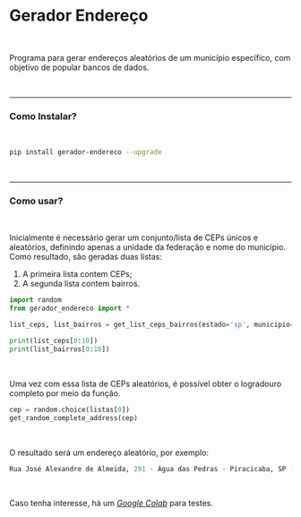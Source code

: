 # Gerador Endereço

<br>

Programa para gerar endereços aleatórios de um município específico, com objetivo de popular bancos de dados.

<br>

----

### Como Instalar?

<br>

```bash
pip install gerador-endereco --upgrade
```

<br>

----

### Como usar?

<br>

Inicialmente é necessário gerar um conjunto/lista de CEPs únicos e aleatórios, definindo apenas a unidade da federação e nome do município. Como resultado, são geradas duas listas:

1. A primeira lista contem CEPs;
2. A segunda lista contem bairros.

```python
import random
from gerador_endereco import *

list_ceps, list_bairros = get_list_ceps_bairros(estado='sp', municipio='piracicaba')

print(list_ceps[0:10])
print(list_bairros[0:10])
```

<br>

Uma vez com essa lista de CEPs aleatórios, é possível obter o logradouro completo por meio da função.

```python
cep = random.choice(listas[0])
get_random_complete_address(cep)
```

<br>

O resultado será um endereço aleatório, por exemplo:

```python
Rua José Alexandre de Almeida, 291 - Água das Pedras - Piracicaba, SP - CEP: 13404-206
```

<br>

Caso tenha interesse, há um [*Google Colab*](https://colab.research.google.com/drive/1fljRarvBgD9Lm3k3PO23a6m_E8Zd5kFL?usp=sharing) para testes.
